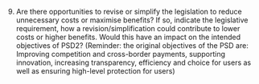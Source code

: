 9.	Are there opportunities to revise or simplify the legislation to reduce unnecessary costs or maximise benefits? If so, indicate the legislative requirement, how a revision/simplification could contribute to lower costs or higher benefits. Would this have an impact on the intended objectives of PSD2? (Reminder: the original objectives of the PSD are: Improving competition and cross-border payments, supporting innovation, increasing transparency, efficiency and choice for users as well as ensuring high-level protection for users)